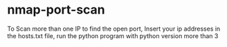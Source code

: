 # nmap-port-scan
To Scan more than one IP to find the open port,
Insert your ip addresses in the hosts.txt file,
run the python program with python version more than 3
